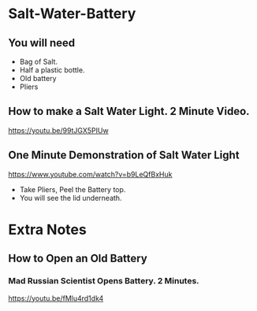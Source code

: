 # Salt-Water-Battery

## You will need

- Bag of Salt.
- Half a plastic bottle.
- Old battery
- Pliers

## How to make a Salt Water Light. 2 Minute Video.  
 
https://youtu.be/99tJGX5PIUw 
 
## One Minute Demonstration of Salt Water Light

https://www.youtube.com/watch?v=b9LeQfBxHuk

- Take Pliers, Peel the Battery top. 
- You will see the lid underneath.


# Extra Notes

## How to Open an Old Battery 

### Mad Russian Scientist Opens Battery. 2 Minutes. 

https://youtu.be/fMlu4rd1dk4


